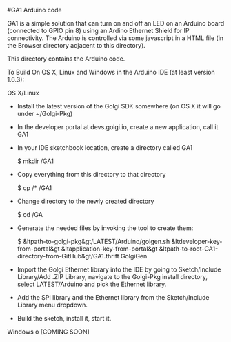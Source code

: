 #GA1 Arduino code

GA1 is a simple solution that can turn on and off an LED on an Arduino
board (connected to GPIO pin 8) using an Ardino Ethernet Shield for IP
connectivity. The Arduino is controlled via some javascript in 
a HTML file (in the Browser directory adjacent to this directory).

This directory contains the Arduino code. 

To Build On OS X, Linux and Windows in the Arduino IDE (at least version 1.6.3):

OS X/Linux
* Install the latest version of the Golgi SDK somewhere (on OS X it will
   go under ~/Golgi-Pkg)
* In the developer portal at devs.golgi.io, create a new application, call
   it GA1
* In your IDE sketchbook location, create a directory called GA1

    $ mkdir <path-to-sketchbook-location>/GA1

* Copy everything from this directory to that directory

    $ cp <path-to-this-directory>/* <path-to-sketchbook-location>/GA1

* Change directory to the newly created directory

    $ cd <path-to-sketchbook-location>/GA

* Generate the needed files by invoking the tool to create them:

    $ &ltpath-to-golgi-pkg&gt/LATEST/Arduino/golgen.sh &ltdeveloper-key-from-portal&gt &ltapplication-key-from-portal&gt &ltpath-to-root-GA1-directory-from-GitHub&gt/GA1.thrift GolgiGen

* Import the Golgi Ethernet library into the IDE by going to Sketch/Include Library/Add .ZIP Library, navigate to the Golgi-Pkg install directory, select LATEST/Arduino and pick the Ethernet library.
* Add the SPI library and the Ethernet library from the Sketch/Include Library menu dropdown.
* Build the sketch, install it, start it.
  
Windows
  o [COMING SOON]
